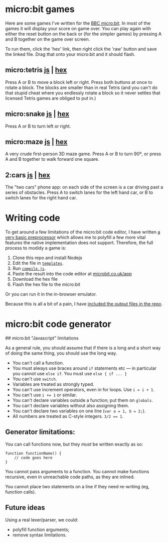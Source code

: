 # micro:bit games

Here are some games I've written for the [BBC micro:bit](https://www.microbit.co.uk/). In most of the games it will display your score on game over. You can play again with either the reset button on the back or (for the simpler games) by pressing A and B together on the game over screen.

To run them, click the 'hex' link, then right click the 'raw' button and save the linked file. Drag that onto your micro:bit and it should flash.

## micro:tetris [js](templates/tetris.js) | [hex](output/tetris.hex)
Press A or B to move a block left or right. Press both buttons at once to rotate a block. The blocks are smaller than in real Tetris (and you can't do that stupid cheat where you endlessly rotate a block so it never settles that licensed Tetris games are obliged to put in.)

## micro:snake [js](templates/snake.js) | [hex](output/snake.hex)
Press A or B to turn left or right.

## micro:maze [js](templates/tetris.js) | [hex](output/tetris.hex)
A very crude first-person 3D maze game. Press A or B to turn 90º, or press A and B together to walk forward one square.

## 2:cars [js](templates/2cars.js) | [hex](output/2cars.hex)
The "two cars" phone app: on each side of the screen is a car driving past a series of obstacles. Press A to switch lanes for the left hand car, or B to switch lanes for the right hand car.

# Writing code

To get around a few limitations of the micro:bit code editor, I have written [a very basic preprocessor](compile.js) which allows me to polyfill a few more vital features the native implementation does not support. Therefore, the full process to modidy a game is:

1. Clone this repo and install Nodejs
2. Edit the file in [`templates`](templates).
3. Run [`compile.js`](compile.js).
4. Paste the result into the code editor at [microbit.co.uk/app](https://www.microbit.co.uk/app)
5. Download the hex file
6. Flash the hex file to the micro:bit

Or you can run it in the in-browser emulator.

Because this is all a bit of a pain, I have [included the output files in the repo](output).

# micro:bit code generator

## micro:bit "Javascript" limitations

As a general rule, you should assume that if there is a long and a short way of doing the same thing, you should use the long way.

* You can't call a function.
* You must always use braces around `if` statements etc — in particular you cannot use `else if`. You must use `else { if ... }`
* You can't use `switch`.
* Variables are treated as strongly typed.
* You can't use increment operators, even in for loops. Use `i = i + 1`.
* You can't use `i += 1` or similar.
* You can't declare variables outside a function; put them on `globals`.
* You can't declare variables without also assigning them.
* You can't declare two variables on one line (`var a = 1, b = 2;`).
* All numbers are treated as C-style integers. `3/2 == 1`.

## Generator limitations:

You can call functions now, but they *must* be written exactly as so:

```
function functionName() {
	// code goes here
}
```

You cannot pass arguments to a function. You cannot make functions recursive, even in unreachable code paths, as they are inlined.

You cannot place two statements on a line if they need re-writing (eg, function calls).

## Future ideas

Using a real lexer/parser, we could:

* polyfill function arguments;
* remove syntax limitations.
